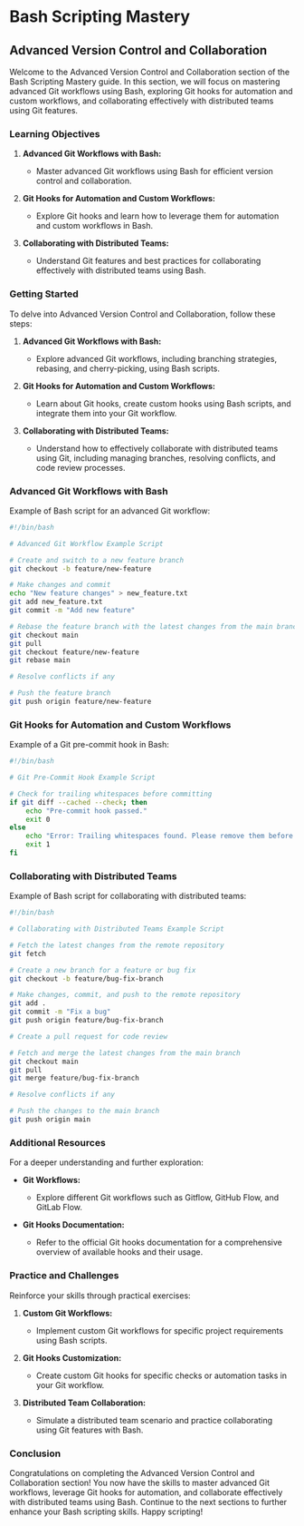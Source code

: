 # Bash Scripting Mastery

## Advanced Version Control and Collaboration

Welcome to the Advanced Version Control and Collaboration section of the Bash Scripting Mastery guide. In this section, we will focus on mastering advanced Git workflows using Bash, exploring Git hooks for automation and custom workflows, and collaborating effectively with distributed teams using Git features.

### Learning Objectives

1. **Advanced Git Workflows with Bash:**
    - Master advanced Git workflows using Bash for efficient version control and collaboration.

2. **Git Hooks for Automation and Custom Workflows:**
    - Explore Git hooks and learn how to leverage them for automation and custom workflows in Bash.

3. **Collaborating with Distributed Teams:**
    - Understand Git features and best practices for collaborating effectively with distributed teams using Bash.

### Getting Started

To delve into Advanced Version Control and Collaboration, follow these steps:

1. **Advanced Git Workflows with Bash:**
    - Explore advanced Git workflows, including branching strategies, rebasing, and cherry-picking, using Bash scripts.

2. **Git Hooks for Automation and Custom Workflows:**
    - Learn about Git hooks, create custom hooks using Bash scripts, and integrate them into your Git workflow.

3. **Collaborating with Distributed Teams:**
    - Understand how to effectively collaborate with distributed teams using Git, including managing branches, resolving conflicts, and code review processes.

### Advanced Git Workflows with Bash

Example of Bash script for an advanced Git workflow:

```bash
#!/bin/bash

# Advanced Git Workflow Example Script

# Create and switch to a new feature branch
git checkout -b feature/new-feature

# Make changes and commit
echo "New feature changes" > new_feature.txt
git add new_feature.txt
git commit -m "Add new feature"

# Rebase the feature branch with the latest changes from the main branch
git checkout main
git pull
git checkout feature/new-feature
git rebase main

# Resolve conflicts if any

# Push the feature branch
git push origin feature/new-feature
```

### Git Hooks for Automation and Custom Workflows

Example of a Git pre-commit hook in Bash:

```bash
#!/bin/bash

# Git Pre-Commit Hook Example Script

# Check for trailing whitespaces before committing
if git diff --cached --check; then
    echo "Pre-commit hook passed."
    exit 0
else
    echo "Error: Trailing whitespaces found. Please remove them before committing."
    exit 1
fi
```

### Collaborating with Distributed Teams

Example of Bash script for collaborating with distributed teams:

```bash
#!/bin/bash

# Collaborating with Distributed Teams Example Script

# Fetch the latest changes from the remote repository
git fetch

# Create a new branch for a feature or bug fix
git checkout -b feature/bug-fix-branch

# Make changes, commit, and push to the remote repository
git add .
git commit -m "Fix a bug"
git push origin feature/bug-fix-branch

# Create a pull request for code review

# Fetch and merge the latest changes from the main branch
git checkout main
git pull
git merge feature/bug-fix-branch

# Resolve conflicts if any

# Push the changes to the main branch
git push origin main
```

### Additional Resources

For a deeper understanding and further exploration:

- **Git Workflows:**
    - Explore different Git workflows such as Gitflow, GitHub Flow, and GitLab Flow.

- **Git Hooks Documentation:**
    - Refer to the official Git hooks documentation for a comprehensive overview of available hooks and their usage.

### Practice and Challenges

Reinforce your skills through practical exercises:

1. **Custom Git Workflows:**
    - Implement custom Git workflows for specific project requirements using Bash scripts.

2. **Git Hooks Customization:**
    - Create custom Git hooks for specific checks or automation tasks in your Git workflow.

3. **Distributed Team Collaboration:**
    - Simulate a distributed team scenario and practice collaborating using Git features with Bash.

### Conclusion

Congratulations on completing the Advanced Version Control and Collaboration section! You now have the skills to master advanced Git workflows, leverage Git hooks for automation, and collaborate effectively with distributed teams using Bash. Continue to the next sections to further enhance your Bash scripting skills. Happy scripting!